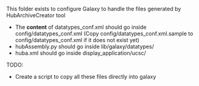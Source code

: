 This folder exists to configure Galaxy to handle the files generated by HubArchiveCreator tool

* The **content** of datatypes_conf.xml should go inside config/datatypes_conf.xml (Copy config/datatypes_conf.xml.sample to config/datatypes_conf.xml if it does not exist yet)
* hubAssembly.py should go inside lib/galaxy/datatypes/
* huba.xml should go inside display_application/ucsc/


TODO:

* Create a script to copy all these files directly into galaxy
